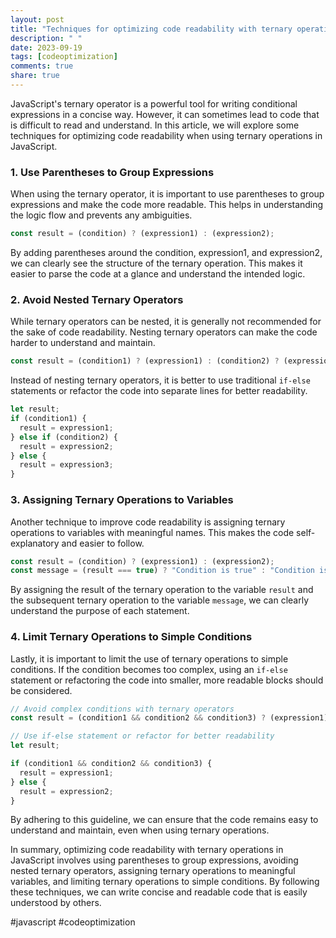 ```yaml
---
layout: post
title: "Techniques for optimizing code readability with ternary operations in JavaScript"
description: " "
date: 2023-09-19
tags: [codeoptimization]
comments: true
share: true
---
```


JavaScript's ternary operator is a powerful tool for writing conditional expressions in a concise way. However, it can sometimes lead to code that is difficult to read and understand. In this article, we will explore some techniques for optimizing code readability when using ternary operations in JavaScript.

### 1. Use Parentheses to Group Expressions

When using the ternary operator, it is important to use parentheses to group expressions and make the code more readable. This helps in understanding the logic flow and prevents any ambiguities.

```javascript
const result = (condition) ? (expression1) : (expression2);
```

By adding parentheses around the condition, expression1, and expression2, we can clearly see the structure of the ternary operation. This makes it easier to parse the code at a glance and understand the intended logic.

### 2. Avoid Nested Ternary Operators

While ternary operators can be nested, it is generally not recommended for the sake of code readability. Nesting ternary operators can make the code harder to understand and maintain.

```javascript
const result = (condition1) ? (expression1) : (condition2) ? (expression2) : (expression3);
```

Instead of nesting ternary operators, it is better to use traditional `if-else` statements or refactor the code into separate lines for better readability.

```javascript
let result;
if (condition1) {
  result = expression1;
} else if (condition2) {
  result = expression2;
} else {
  result = expression3;
}
```

### 3. Assigning Ternary Operations to Variables

Another technique to improve code readability is assigning ternary operations to variables with meaningful names. This makes the code self-explanatory and easier to follow.

```javascript
const result = (condition) ? (expression1) : (expression2);
const message = (result === true) ? "Condition is true" : "Condition is false";
```

By assigning the result of the ternary operation to the variable `result` and the subsequent ternary operation to the variable `message`, we can clearly understand the purpose of each statement.

### 4. Limit Ternary Operations to Simple Conditions

Lastly, it is important to limit the use of ternary operations to simple conditions. If the condition becomes too complex, using an `if-else` statement or refactoring the code into smaller, more readable blocks should be considered.

```javascript
// Avoid complex conditions with ternary operators
const result = (condition1 && condition2 && condition3) ? (expression1) : (expression2);

// Use if-else statement or refactor for better readability
let result;

if (condition1 && condition2 && condition3) {
  result = expression1;
} else {
  result = expression2;
}
```

By adhering to this guideline, we can ensure that the code remains easy to understand and maintain, even when using ternary operations.

In summary, optimizing code readability with ternary operations in JavaScript involves using parentheses to group expressions, avoiding nested ternary operators, assigning ternary operations to meaningful variables, and limiting ternary operations to simple conditions. By following these techniques, we can write concise and readable code that is easily understood by others.

#javascript #codeoptimization